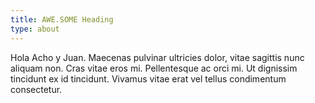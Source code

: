 ```yaml
---
title: AWE.SOME Heading
type: about
---
```


Hola Acho y Juan. Maecenas pulvinar ultricies dolor, vitae sagittis nunc aliquam non. Cras vitae eros mi. Pellentesque ac orci mi. Ut dignissim tincidunt ex id tincidunt. Vivamus vitae erat vel tellus condimentum consectetur.